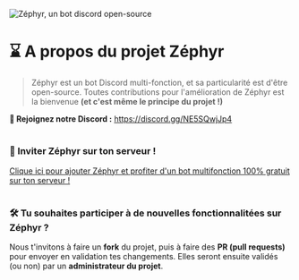 ![Zéphyr, un bot discord open-source](https://cdn.discordapp.com/attachments/1335410705054044171/1347675046620954714/ddd-removebg-preview.png?ex=67ccafb1&is=67cb5e31&hm=6703ed1a090fddb36dc3cf242b63f33b941467f4527f445d86d31e156a2cde26&)

# ⌛ A propos du projet Zéphyr

> Zéphyr est un bot Discord multi-fonction, et sa particularité est d'être open-source. Toutes contributions pour l'amélioration de Zéphyr est la bienvenue **(et c'est même le principe du projet !)**

**🔎 Rejoignez notre Discord :**
https://discord.gg/NE5SQwjJp4

#

### 👀 Inviter Zéphyr sur ton serveur !
[Clique ici pour ajouter Zéphyr et profiter d'un bot multifonction 100% gratuit sur ton serveur !](https://discord.com/oauth2/authorize?client_id=1346170979440787498&permissions=8&integration_type=0&scope=bot+applications.commands)

#

### 🛠️ Tu souhaites participer à de nouvelles fonctionnalitées sur Zéphyr ?
Nous t'invitons à faire un **fork** du projet, puis à faire des **PR (pull requests)** pour envoyer en validation tes changements. Elles seront ensuite validés (ou non) par un **administrateur du projet**.
